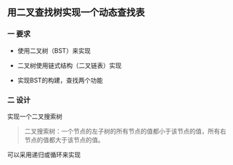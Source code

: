## 用二叉查找树实现一个动态查找表



### 一 要求

- 使用二叉树（BST）来实现

- 二叉树使用链式结构（二叉链表）实现

- 实现BST的构建，查找两个功能



### 二 设计

实现一个二叉搜索树

> 二叉搜索树：一个节点的左子树的所有节点的值都小于该节点的值，所有右节点的值都大于该节点的值。

可以采用递归或循环来实现